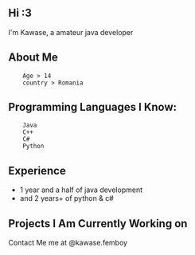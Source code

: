 ## Hi :3

I'm Kawase, a amateur java developer
## About Me
        Age > 14
        country > Romania
##    Programming Languages I Know:
        Java
        C++
        C#
        Python

## Experience
- 1 year and a half of java development
- and 2 years+ of python & c#

## Projects I Am Currently Working on
  
Contact Me me at @kawase.femboy
